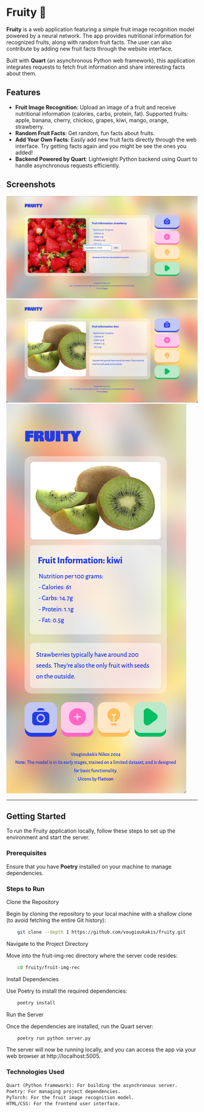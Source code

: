 # Fruity 🍏

**Fruity** is a web application featuring a simple fruit image recognition model powered by a neural network. The app provides nutritional information for recognized fruits, along with random fruit facts. The user can also contribute by adding new fruit facts through the website interface.

Built with **Quart** (an asynchronous Python web framework), this application integrates requests to fetch fruit information and share interesting facts about them.

## Features

-   **Fruit Image Recognition**: Upload an image of a fruit and receive nutritional information (calories, carbs, protein, fat). Supported fruits: apple, banana, cherry, chickoo, grapes, kiwi, mango, orange, strawberry.
-   **Random Fruit Facts**: Get random, fun facts about fruits.
-   **Add Your Own Facts**: Easily add new fruit facts directly through the web interface. Try getting facts again and you might be see the ones you added!
-   **Backend Powered by Quart**: Lightweight Python backend using Quart to handle asynchronous requests efficiently.

## Screenshots

![Fruit Recognition App 1](screenshots/pic1.png)
![Fruit Recognition App 2](screenshots/pic2.png)
![Fruit Recognition App 3](screenshots/pic3.png)

---

## Getting Started

To run the Fruity application locally, follow these steps to set up the environment and start the server.

### Prerequisites

Ensure that you have **Poetry** installed on your machine to manage dependencies.

### Steps to Run

Clone the Repository

Begin by cloning the repository to your local machine with a shallow clone (to avoid fetching the entire Git history):

```bash
    git clone --depth 1 https://github.com/vougioukakis/fruity.git
```

Navigate to the Project Directory

Move into the fruit-img-rec directory where the server code resides:

```bash
    cd fruity/fruit-img-rec
```

Install Dependencies

Use Poetry to install the required dependencies:

```bash
    poetry install
```

Run the Server

Once the dependencies are installed, run the Quart server:

```bash
    poetry run python server.py
```

The server will now be running locally, and you can access the app via your web browser at http://localhost:5005.

### Technologies Used

    Quart (Python framework): For building the asynchronous server.
    Poetry: For managing project dependencies.
    PyTorch: For the fruit image recognition model.
    HTML/CSS: For the frontend user interface.
